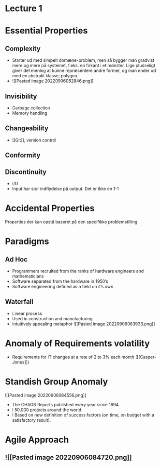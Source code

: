 # Lecture 1

# Essential Properties

## Complexity
- Starter ud med simpelt domæne-problem, men så bygger man gradvist mere og mere på systemet, f.eks. en firkant i et mønster. Lige pludseligt giver det mening at kunne repræsentere andre former, og man ender ud med en abstrakt klasse; polygon.
- ![[Pasted image 20220906082846.png]]
## Invisibility
- Garbage collection
- Memory handling

## Changeability
- [[Git]], version control

## Conformity

## Discontinuity
- I/O
- Input har stor indflydelse på output. Det er ikke en 1-1

# Accidental Properties

Properties der kan opstå baseret på den specifikke problemstilling

# Paradigms

## Ad Hoc
- Programmers recruited from the ranks of hardware engineers and mathematicians
- Software separated from the hardware in 1950’s
- Software engineering defined as a field on it’s own.

## Waterfall
- Linear process
- Used in construction and manufacturing
- Intuitively appealing metaphor
![[Pasted image 20220906083933.png]]

# Anomaly of Requirements volatility
- Requirements for IT changes at a rate of 2 to 3% each month ([[Casper-Jones]])

# Standish Group Anomaly
![[Pasted image 20220906084556.png]]
- The CHAOS Reports published every year since 1994.
- I 50,000 projects around the world.
- I Based on new definition of success factors (on time, on budget with a satisfactory result).

# Agile Approach
![[Pasted image 20220906084720.png]]
- 